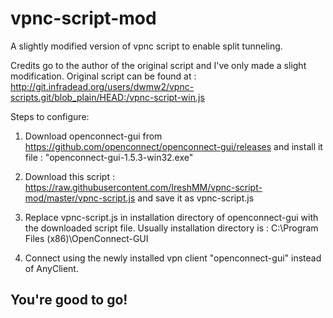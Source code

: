 # vpnc-script-mod
A slightly modified version of vpnc script to enable split tunneling.

Credits go to the author of the original script and I've only made a slight modification.
Original script can be found at : http://git.infradead.org/users/dwmw2/vpnc-scripts.git/blob_plain/HEAD:/vpnc-script-win.js


Steps to configure:

1. Download openconnect-gui from https://github.com/openconnect/openconnect-gui/releases and install it
  file : "openconnect-gui-1.5.3-win32.exe"

2. Download this script : https://raw.githubusercontent.com/IreshMM/vpnc-script-mod/master/vpnc-script.js and save it as vpnc-script.js 

3. Replace vpnc-script.js in installation directory of openconnect-gui with the downloaded script file.
  Usually installation directory is : C:\Program Files (x86)\OpenConnect-GUI
  
4. Connect using the newly installed vpn client "openconnect-gui" instead of AnyClient.
  
## You're good to go!
